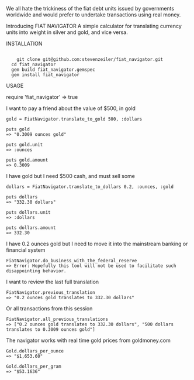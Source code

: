 We all hate the trickiness of the fiat debt units issued by governments worldwide
and would prefer to undertake transactions using real money. 

Introducing FIAT NAVIGATOR  A simple calculator for translating currency units into weight in silver and gold, and vice versa. 

INSTALLATION
<pre><code>
	git clone git@github.com:stevenzeiler/fiat_navigator.git
  cd fiat_navigator
  gem build fiat_navigator.gemspec
  gem install fiat_navigator
</code></pre>

USAGE

  require 'fiat_navigator'
	=> true 

  I want to pay a friend about the value of $500, in gold 

    gold = FiatNavigator.translate_to_gold 500, :dollars 

    puts gold
    => "0.3009 ounces gold"

    puts gold.unit
    => :ounces

    puts gold.amount
    => 0.3009 

  I have gold but I need $500 cash, and must sell some

    dollars = FiatNavigator.translate_to_dollars 0.2, :ounces, :gold  
	
    puts dollars
    => "332.30 dollars" 

    puts dollars.unit
    => :dollars

    puts dollars.amount  
    => 332.30
		
  I have 0.2 ounces gold but I need to move it into the mainstream banking or financial system

    FiatNavigator.do_business_with_the_federal_reserve
    => Error: Hopefully this tool will not be used to facilitate such disappointing behavior. 
 
  I want to review the last full translation

    FiatNavigator.previous_translation
    => "0.2 ounces gold translates to 332.30 dollars"

  Or all transactions from this session
		
    FiatNavigator.all_previous_translations
    => ["0.2 ounces gold translates to 332.30 dollars", "500 dollars translates to 0.3009 ounces gold"]

  The navigator works with real time gold prices from goldmoney.com

    Gold.dollars_per_ounce
    => "$1,653.60" 

    Gold.dollars_per_gram
    => "$53.1636" 

